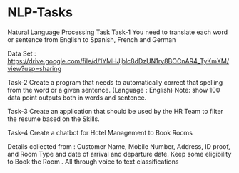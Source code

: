 # NLP-Tasks
Natural Language Processing Task
Task-1
	You need to translate each word or sentence from English to Spanish, French and German 

Data Set : https://drive.google.com/file/d/1YMHJjblc8dDzUN1ry8BOCnAR4_TyKmXM/view?usp=sharing
 

Task-2
	Create a program that needs to automatically correct that spelling from the word or a given sentence. (Language : English) 
Note:  show 100 data point outputs both in words and sentence. 



Task-3
	Create an application that should be used by the HR Team to filter the resume based on the Skills.


Task-4
	Create a chatbot for Hotel Management to Book Rooms 

Details collected from : Customer Name, Mobile Number, Address, ID proof, and Room Type and date of arrival and departure date. Keep some eligibility to Book the Room .
All through voice to text classifications

